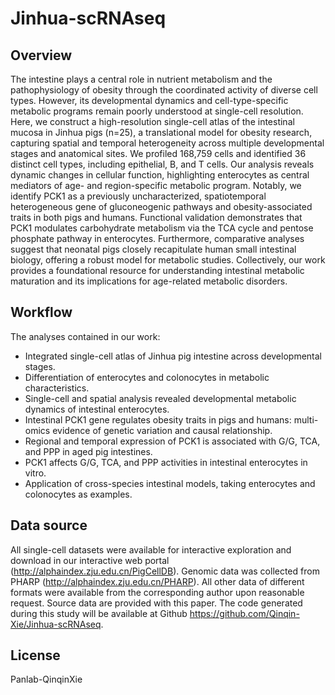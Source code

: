 # Jinhua-scRNAseq

## Overview

The intestine plays a central role in nutrient metabolism and the pathophysiology of obesity through the coordinated activity of diverse cell types. However, its developmental dynamics and cell-type-specific metabolic programs remain poorly understood at single-cell resolution. Here, we construct  a high-resolution single-cell atlas of the intestinal mucosa in Jinhua pigs (n=25), a translational model for obesity research, capturing spatial and temporal heterogeneity across multiple developmental stages and anatomical sites. We profiled 168,759 cells and identified 36 distinct cell types, including epithelial, B, and T cells. Our analysis reveals dynamic changes in cellular function, highlighting enterocytes as central mediators of age- and region-specific metabolic program. Notably, we identify PCK1 as a previously uncharacterized, spatiotemporal heterogeneous gene of gluconeogenic pathways and obesity-associated traits in both pigs and humans. Functional validation demonstrates that PCK1 modulates carbohydrate metabolism via the TCA cycle and pentose phosphate pathway in enterocytes. Furthermore, comparative analyses suggest that neonatal pigs closely recapitulate human small intestinal biology, offering a robust model for metabolic studies. Collectively, our work provides a foundational resource for understanding intestinal metabolic maturation and its implications for age-related metabolic disorders.

## Workflow

The analyses contained in our work:

- Integrated single-cell atlas of Jinhua pig intestine across developmental stages.
- Differentiation of enterocytes and colonocytes in metabolic characteristics.
- Single-cell and spatial analysis revealed developmental metabolic dynamics of intestinal enterocytes.
- Intestinal PCK1 gene regulates obesity traits in pigs and humans: multi-omics evidence of genetic variation and causal relationship.
- Regional and temporal expression of PCK1 is associated with G/G, TCA, and PPP in aged pig intestines.
- PCK1 affects G/G, TCA, and PPP activities in intestinal enterocytes in vitro.
- Application of cross-species intestinal models, taking enterocytes and colonocytes as examples.

## Data source

All single-cell datasets were available for interactive exploration and download in our interactive web portal (http://alphaindex.zju.edu.cn/PigCellDB). Genomic data was collected from PHARP (http://alphaindex.zju.edu.cn/PHARP). All other data of different formats were available from the corresponding author upon reasonable request. Source data are provided with this paper. The code generated during this study will be available at Github https://github.com/Qinqin-Xie/Jinhua-scRNAseq.

## License

Panlab-QinqinXie

[//]: # (These are reference links used in the body of this note and get stripped out when the markdown processor does its job. There is no need to format nicely because it shouldn't be seen. Thanks SO - http://stackoverflow.com/questions/4823468/store-comments-in-markdown-syntax)

   [dill]: <https://github.com/joemccann/dillinger>

   [git-repo-url]: <https://github.com/joemccann/dillinger.git>

   [john gruber]: <http://daringfireball.net>

   [df1]: <http://daringfireball.net/projects/markdown/>

   [markdown-it]: <https://github.com/markdown-it/markdown-it>

   [Ace Editor]: <http://ace.ajax.org>

   [node.js]: <http://nodejs.org>

   [Twitter Bootstrap]: <http://twitter.github.com/bootstrap/>

   [jQuery]: <http://jquery.com>

   [@tjholowaychuk]: <http://twitter.com/tjholowaychuk>

   [express]: <http://expressjs.com>

   [AngularJS]: <http://angularjs.org>

   [Gulp]: <http://gulpjs.com>

   [PlDb]: <https://github.com/joemccann/dillinger/tree/master/plugins/dropbox/README.md>

   [PlGh]: <https://github.com/joemccann/dillinger/tree/master/plugins/github/README.md>

   [PlGd]: <https://github.com/joemccann/dillinger/tree/master/plugins/googledrive/README.md>

   [PlOd]: <https://github.com/joemccann/dillinger/tree/master/plugins/onedrive/README.md>

   [PlMe]: <https://github.com/joemccann/dillinger/tree/master/plugins/medium/README.md>

   [PlGa]: <https://github.com/RahulHP/dillinger/blob/master/plugins/googleanalytics/README.md>
